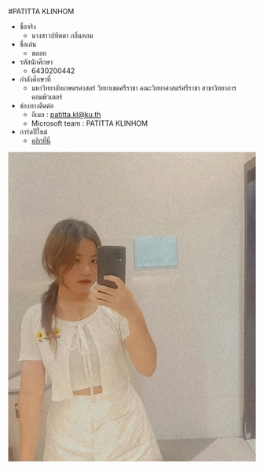 #PATITTA KLINHOM

- ชื่อจริง
  - นางสาวปทิตตา กลิ่นหอม
- ชื่อเล่น
  - พลอย
- รหัสนักศึกษา
  - 6430200442
- กำลังศึกษาที่
  - มหาวิทยาลัยเกษตรศาสตร์ วิทยาเขตศรีราชา
    คณะวิทยาศาสตร์ศรีราชา
    สาขาวิทยาการคอมพิวเตอร์
- ช่องทางติดต่อ
  - อีเมล : patitta.kl@ku.th
  - Microsoft team : PATITTA KLINHOM
- การ์ดปีใหม่
  - [คลิกที่นี่](https://6430200442.github.io/NewYearCard)

![img](img/ploy.jpg)

